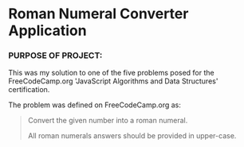 <h1> Roman Numeral Converter Application </h1>

<h3> PURPOSE OF PROJECT: </h3>

This was my solution to one of the five problems posed for the FreeCodeCamp.org 'JavaScript 
Algorithms and Data Structures' certification.

The problem was defined on FreeCodeCamp.org as:

> Convert the given number into a roman numeral.
>
> All roman numerals answers should be provided in upper-case.